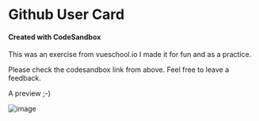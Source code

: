 # Github User Card
#### Created with CodeSandbox

This was an exercise from vueschool.io 
I made it for fun and as a practice.

Please check the codesandbox link from above. Feel free to leave a feedback.

A preview ;-) 

![image](https://user-images.githubusercontent.com/18558862/55621354-8be47d00-579d-11e9-9370-ef8a7c2127b0.png)
